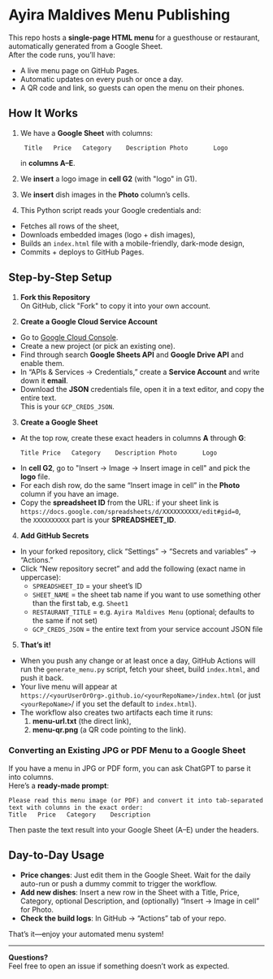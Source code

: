 # Ayira Maldives Menu Publishing

This repo hosts a **single-page HTML menu** for a guesthouse or restaurant, automatically generated from a Google Sheet.  
After the code runs, you’ll have:

- A live menu page on GitHub Pages.
- Automatic updates on every push or once a day.
- A QR code and link, so guests can open the menu on their phones.

## How It Works

1. We have a **Google Sheet** with columns:

        Title	Price	Category	Description	Photo		Logo

   in **columns A–E**.
2. We **insert** a logo image in **cell G2** (with "logo" in G1).
3. We **insert** dish images in the **Photo** column’s cells.
4. This Python script reads your Google credentials and:

- Fetches all rows of the sheet,
- Downloads embedded images (logo + dish images),
- Builds an `index.html` file with a mobile-friendly, dark-mode design,
- Commits + deploys to GitHub Pages.

## Step-by-Step Setup

1. **Fork this Repository**  
   On GitHub, click "Fork" to copy it into your own account.

2. **Create a Google Cloud Service Account**

- Go to [Google Cloud Console](https://console.cloud.google.com/).
- Create a new project (or pick an existing one).
- Find through search **Google Sheets API** and **Google Drive API** and enable them.
- In “APIs & Services → Credentials,” create a **Service Account** and write down it **email**.
- Download the **JSON** credentials file, open it in a text editor, and copy the entire text.  
  This is your `GCP_CREDS_JSON`.

3. **Create a Google Sheet**

- At the top row, create these exact headers in columns **A** through **G**:
  ```
  Title	Price	Category	Description	Photo		Logo
  ```
- In **cell G2**, go to "Insert → Image → Insert image in cell" and pick the **logo** file.
- For each dish row, do the same “Insert image in cell” in the **Photo** column if you have an image.
- Copy the **spreadsheet ID** from the URL: if your sheet link is  
  `https://docs.google.com/spreadsheets/d/XXXXXXXXXX/edit#gid=0`,  
  the `XXXXXXXXXX` part is your **SPREADSHEET_ID**.

4. **Add GitHub Secrets**

- In your forked repository, click “Settings” → “Secrets and variables” → “Actions.”
- Click “New repository secret” and add the following (exact name in uppercase):
    - `SPREADSHEET_ID` = your sheet’s ID
    - `SHEET_NAME` = the sheet tab name if you want to use something other than the first tab, e.g. `Sheet1`
    - `RESTAURANT_TITLE` = e.g. `Ayira Maldives Menu` (optional; defaults to the same if not set)
    - `GCP_CREDS_JSON` = the entire text from your service account JSON file

5. **That’s it!**

- When you push any change or at least once a day, GitHub Actions will run the `generate_menu.py` script, fetch your sheet, build `index.html`, and push it back.
- Your live menu will appear at `https://<yourUserOrOrg>.github.io/<yourRepoName>/index.html` (or just `<yourRepoName>`/ if you set the default to `index.html`).
- The workflow also creates two artifacts each time it runs:
    1. **menu-url.txt** (the direct link),
    2. **menu-qr.png** (a QR code pointing to the link).

### Converting an Existing JPG or PDF Menu to a Google Sheet

If you have a menu in JPG or PDF form, you can ask ChatGPT to parse it into columns.  
Here’s a **ready-made prompt**:

    Please read this menu image (or PDF) and convert it into tab-separated text with columns in the exact order:
    Title	Price	Category	Description

Then paste the text result into your Google Sheet (A–E) under the headers.

## Day-to-Day Usage

- **Price changes**: Just edit them in the Google Sheet. Wait for the daily auto-run or push a dummy commit to trigger the workflow.
- **Add new dishes**: Insert a new row in the Sheet with a Title, Price, Category, optional Description, and (optionally) “Insert → Image in cell” for Photo.
- **Check the build logs**: In GitHub → “Actions” tab of your repo.

That’s it—enjoy your automated menu system!

---

**Questions?**  
Feel free to open an issue if something doesn’t work as expected.